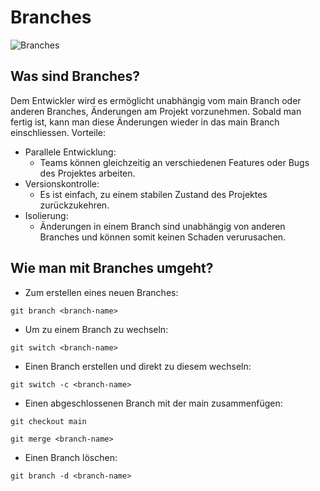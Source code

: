 # Branches

![Branches][branches]

## Was sind Branches?
Dem Entwickler wird es ermöglicht unabhängig vom main Branch oder anderen Branches, Änderungen am Projekt vorzunehmen. Sobald man fertig ist, kann man diese Änderungen wieder in das main Branch einschliessen.
Vorteile:
* Parallele Entwicklung:
    * Teams können gleichzeitig an verschiedenen Features oder Bugs des Projektes arbeiten.
* Versionskontrolle:
    * Es ist einfach, zu einem stabilen Zustand des Projektes zurückzukehren.
* Isolierung:
    * Änderungen in einem Branch sind unabhängig von anderen Branches und können somit keinen Schaden verurusachen.

## Wie man mit Branches umgeht?
* Zum erstellen eines neuen Branches:

```git branch <branch-name>```

* Um zu einem Branch zu wechseln:

```git switch <branch-name>```

* Einen Branch erstellen und direkt zu diesem wechseln:

```git switch -c <branch-name>```

* Einen abgeschlossenen Branch mit der main zusammenfügen:

```git checkout main```

```git merge <branch-name>```

* Einen Branch löschen:

```git branch -d <branch-name>```


[branches]: /Aufgaben/2a_Ablage-Versionswaltung/Branches.jpg